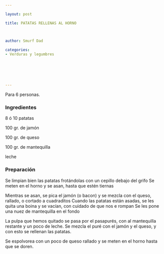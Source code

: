 ```yaml
---

layout: post

title: PATATAS RELLENAS AL HORNO



author: Smurf Dad

categories:
- Verduras y legumbres






---
```


Para 6 personas.

<h3>Ingredientes</h3>

8 ó 10 patatas

100 gr. de jamón

100 gr. de queso

100 gr. de mantequilla

leche

<h3>Preparación</h3>

Se limpian bien las patatas frotándolas con un cepillo debajo del grifo Se meten en el horno y se asan, hasta que estén tiernas

Mientras se asan, se pica el jamón (o bacon) y se mezcla con el queso, rallado, o cortado a cuadraditos Cuando las patatas están asadas, se les quita una boina y se vacían, con cuidado de que nos e rompan Se les pone una nuez de mantequilla en el fondo

La pulpa que hemos quitado se pasa por el pasapurés, con al mantequilla restante y un poco de leche. Se mezcla el puré con el jamón y el queso, y con esto se rellenan las patatas.

Se espolvorea con un poco de queso rallado y se meten en el horno hasta que se doren.